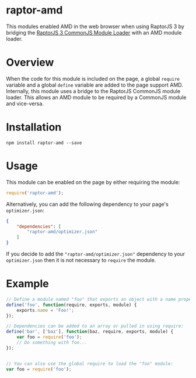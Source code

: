 raptor-amd
==========
This modules enabled AMD in the web browser when using RaptorJS 3 by bridging the [RaptorJS 3 CommonJS Module Loader](https://github.com/raptorjs3/raptor-modules) with an AMD module loader.

# Overview

When the code for this module is included on the page, a global `require` variable and a global `define` variable are added to the page support AMD. Internally, this module uses a bridge to the RaptorJS CommonJS module loader. This allows an AMD module to be required by a CommonJS module and vice-versa.

# Installation

```
npm install raptor-amd --save
```
# Usage

This module can be enabled on the page by either requiring the module:

```javascript
require('raptor-amd');
```

Alternatively, you can add the following dependency to your page's `optimizer.json`:

```json
{
    "dependencies": [
        "raptor-amd/optimizer.json"
    ]
}
```

If you decide to add the `"raptor-amd/optimizer.json"` dependency to your `optimizer.json` then it is not necessary to `require` the module.

# Example

```javascript
// Define a module named "foo" that exports an object with a name property:
define('foo', function(require, exports, module) {
    exports.name = 'Foo!';
});

// Dependencies can be added to an array or pulled in using require:
define('bar', ['baz'], function(baz, require, exports, module) {
    var foo = require('foo');
    // Do something with foo...
});


// You can also use the global require to load the "foo" module:
var foo = require('foo');
```
